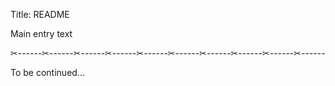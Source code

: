 Title: README

Main entry text

✂------✂------✂------✂------✂------✂------✂------✂------✂------✂------

To be continued...